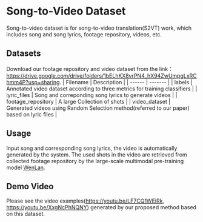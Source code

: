 # Song-to-Video Dataset
Song-to-video dataset is for song-to-video translation(S2VT) work, which includes song and song lyrics, footage repository, videos, etc.

## Datasets
Download our footage repository and video dataset from the link：https://drive.google.com/drive/folders/1bELhKX8vrPN4_hX94ZwUmpgLxRChmm4P?usp=sharing.
| Filename  |  Description |
|  ------  | ------- |
|  labels |  Annotated video dataset according to three metrics for training classifiers |
|  lyric_files  |  Song and correponding song lyrics to generate videos |
|  footage_repository |  A large Collection of shots  |
|  video_dataset |  Generated videos using Random Selection method(referred to our paper) based on lyric files |

## Usage
Input song and corresponding song lyrics, the video is automatically generated by the system. The used shots in the video are retrieved from collected footage repository by the large-scale multimodal pre-training model [WenLan](https://arxiv.org/pdf/2110.14378.pdf).

## Demo Video
Please see the video examples(https://youtu.be/LF7CQ1WEiRk, https://youtu.be/XxgNcPhNQNY) generated by our proposed method based on this dataset.
